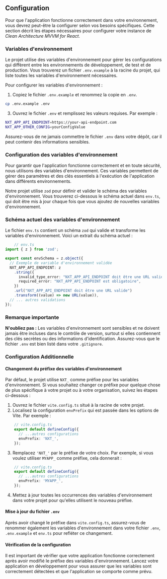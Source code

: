 ## Configuration

Pour que l'application fonctionne correctement dans votre environnement, vous devrez peut-être la configurer selon vos besoins spécifiques. Cette section décrit les étapes nécessaires pour configurer votre instance de _Clean Architecture MVVM for React_.

### Variables d'environnement

Le projet utilise des variables d'environnement pour gérer les configurations qui diffèrent entre les environnements de développement, de test et de production. Vous trouverez un fichier `.env.example` à la racine du projet, qui liste toutes les variables d'environnement nécessaires.

Pour configurer les variables d'environnement :

1.  Copiez le fichier `.env.example` et renommez la copie en `.env`.
```bash
cp .env.example .env
```

3.  Ouvrez le fichier `.env` et remplissez les valeurs requises. Par exemple :
```bash
NXT_APP_API_ENDPOINT=https://your-api-endpoint.com
NXT_APP_OTHER_CONFIG=yourConfigValue
```

Assurez-vous de ne jamais commettre le fichier `.env` dans votre dépôt, car il peut contenir des informations sensibles.
### Configuration des variables d'environnement

Pour garantir que l'application fonctionne correctement et en toute sécurité, nous utilisons des variables d'environnement. Ces variables permettent de gérer des paramètres et des clés essentiels à l'exécution de l'application dans différents environnements.

Notre projet utilise `zod` pour définir et valider le schéma des variables d'environnement. Vous trouverez ci-dessous le schéma actuel dans `env.ts`, qui doit être mis à jour chaque fois que vous ajoutez de nouvelles variables d'environnement.

### Schéma actuel des variables d'environnement

Le fichier `env.ts` contient un schéma `zod` qui valide et transforme les variables d'environnement. Voici un extrait du schéma actuel :

```ts
	// env.ts
import { z } from 'zod';

export const envSchema = z.object({
  // Exemple de variable d'environnement validée
  NXT_APP_API_ENDPOINT: z
    .string({
      invalid_type_error: "NXT_APP_API_ENDPOINT doit être une URL valide",
      required_error: "NXT_APP_API_ENDPOINT est obligatoire",
    })
    .url("NXT_APP_API_ENDPOINT doit être une URL valide")
    .transform((value) => new URL(value)),
  // ... autres validations
});
```
### Remarque importante

**N'oubliez pas :** Les variables d'environnement sont sensibles et ne doivent jamais être incluses dans le contrôle de version, surtout si elles contiennent des clés secrètes ou des informations d'identification. Assurez-vous que le fichier `.env` est bien listé dans votre `.gitignore`.

### Configuration Additionnelle

#### Changement du préfixe des variables d'environnement

Par défaut, le projet utilise `NXT_` comme préfixe pour les variables d'environnement. Si vous souhaitez changer ce préfixe pour quelque chose de plus spécifique à votre projet ou à votre organisation, suivez les étapes ci-dessous :

1.  Ouvrez le fichier `vite.config.ts` situé à la racine de votre projet.
2.  Localisez la configuration `envPrefix` qui est passée dans les options de Vite. Par exemple :
```ts
    // vite.config.ts
    export default defineConfig({
      // ...autres configurations
      envPrefix: 'NXT_',
    });
```
3.  Remplacez `'NXT_'` par le préfixe de votre choix. Par exemple, si vous voulez utiliser `MYAPP_` comme préfixe, cela donnerait :
```ts
	// vite.config.ts
    export default defineConfig({
      // ...autres configurations
      envPrefix: 'MYAPP_',
    });
```

4.  Mettez à jour toutes les occurrences des variables d'environnement dans votre projet pour qu'elles utilisent le nouveau préfixe.

#### Mise à jour du fichier `.env`

Après avoir changé le préfixe dans `vite.config.ts`, assurez-vous de renommer également les variables d'environnement dans votre fichier `.env`, `.env.example` et `env.ts` pour refléter ce changement.

#### Vérification de la configuration

Il est important de vérifier que votre application fonctionne correctement après avoir modifié le préfixe des variables d'environnement. Lancez votre application en développement pour vous assurer que les variables sont correctement détectées et que l'application se comporte comme prévu.